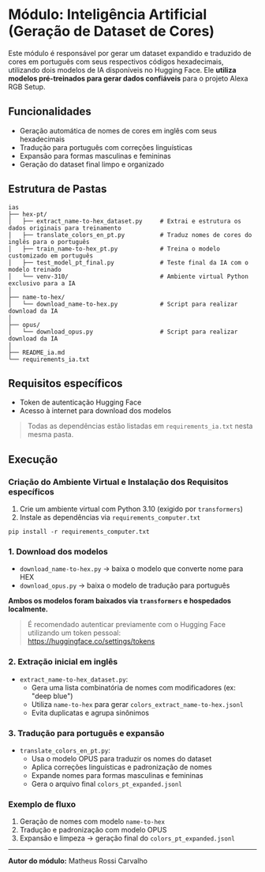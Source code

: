 # Módulo: Inteligência Artificial (Geração de Dataset de Cores)

Este módulo é responsável por gerar um dataset expandido e traduzido de cores em português com seus respectivos códigos hexadecimais, utilizando dois modelos de IA disponíveis no Hugging Face. Ele **utiliza modelos pré-treinados para gerar dados confiáveis** para o projeto Alexa RGB Setup.

## Funcionalidades

- Geração automática de nomes de cores em inglês com seus hexadecimais
- Tradução para português com correções linguísticas
- Expansão para formas masculinas e femininas
- Geração do dataset final limpo e organizado

## Estrutura de Pastas

```
ias
├── hex-pt/
│   ├── extract_name-to-hex_dataset.py     # Extrai e estrutura os dados originais para treinamento
│   ├── translate_colors_en_pt.py          # Traduz nomes de cores do inglês para o português
│   ├── train_name-to-hex_pt.py            # Treina o modelo customizado em português
│   ├── test_model_pt_final.py             # Teste final da IA com o modelo treinado
│   └── venv-310/                          # Ambiente virtual Python exclusivo para a IA
│
├── name-to-hex/
│   └── download_name-to-hex.py            # Script para realizar download da IA
│
├── opus/
│   └── download_opus.py                   # Script para realizar download da IA
│
├── README_ia.md
└── requirements_ia.txt
```
## Requisitos específicos

- Token de autenticação Hugging Face
- Acesso à internet para download dos modelos

> Todas as dependências estão listadas em `requirements_ia.txt` nesta mesma pasta.

## Execução

### Criação do Ambiente Virtual e Instalação dos Requisitos específicos

1. Crie um ambiente virtual com Python 3.10 (exigido por `transformers`)
2. Instale as dependências via `requirements_computer.txt`
```
pip install -r requirements_computer.txt
```

### 1. Download dos modelos
- `download_name-to-hex.py` -> baixa o modelo que converte nome para HEX
- `download_opus.py` -> baixa o modelo de tradução para português

**Ambos os modelos foram baixados via `transformers` e hospedados localmente.**
> É recomendado autenticar previamente com o Hugging Face utilizando um token pessoal:  
> https://huggingface.co/settings/tokens

### 2. Extração inicial em inglês
- `extract_name-to-hex_dataset.py`:
  - Gera uma lista combinatória de nomes com modificadores (ex: "deep blue")
  - Utiliza `name-to-hex` para gerar `colors_extract_name-to-hex.jsonl`
  - Evita duplicatas e agrupa sinônimos

### 3. Tradução para português e expansão
- `translate_colors_en_pt.py`:
  - Usa o modelo OPUS para traduzir os nomes do dataset
  - Aplica correções linguísticas e padronização de nomes
  - Expande nomes para formas masculinas e femininas
  - Gera o arquivo final `colors_pt_expanded.jsonl`

### Exemplo de fluxo

1. Geração de nomes com modelo `name-to-hex`
2. Tradução e padronização com modelo OPUS
3. Expansão e limpeza → geração final do `colors_pt_expanded.jsonl`

---

**Autor do módulo:** Matheus Rossi Carvalho